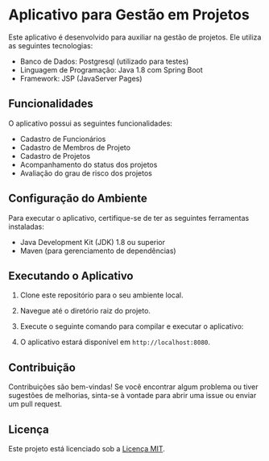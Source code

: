 # Aplicativo para Gestão em Projetos

Este aplicativo é desenvolvido para auxiliar na gestão de projetos. Ele utiliza as seguintes tecnologias:

- Banco de Dados: Postgresql (utilizado para testes)
- Linguagem de Programação: Java 1.8 com Spring Boot
- Framework: JSP (JavaServer Pages)

## Funcionalidades

O aplicativo possui as seguintes funcionalidades:

- Cadastro de Funcionários
- Cadastro de Membros de Projeto
- Cadastro de Projetos
- Acompanhamento do status dos projetos
- Avaliação do grau de risco dos projetos

## Configuração do Ambiente

Para executar o aplicativo, certifique-se de ter as seguintes ferramentas instaladas:

- Java Development Kit (JDK) 1.8 ou superior
- Maven (para gerenciamento de dependências)

## Executando o Aplicativo

1. Clone este repositório para o seu ambiente local.
2. Navegue até o diretório raiz do projeto.
3. Execute o seguinte comando para compilar e executar o aplicativo:

4. O aplicativo estará disponível em `http://localhost:8080`.

## Contribuição

Contribuições são bem-vindas! Se você encontrar algum problema ou tiver sugestões de melhorias, sinta-se à vontade para abrir uma issue ou enviar um pull request.

## Licença

Este projeto está licenciado sob a [Licença MIT](LICENSE).